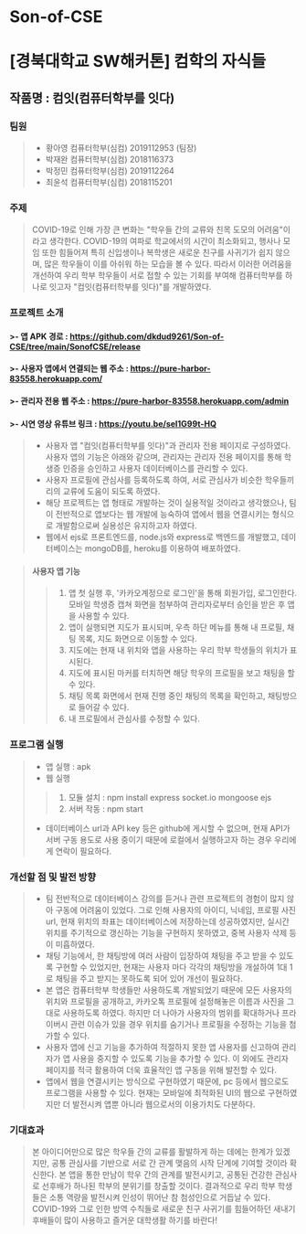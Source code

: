 # Son-of-CSE
# [경북대학교 SW해커톤] 컴학의 자식들
## 작품명 : 컴잇(컴퓨터학부를 잇다) 

### 팀원 
>- 황아영 컴퓨터학부(심컴) 2019112953 (팀장)
>- 박재완 컴퓨터학부(심컴) 2018116373
>- 박정민 컴퓨터학부(심컴) 2019112264
>- 최윤석 컴퓨터학부(심컴) 2018115201

### 주제
>COVID-19로 인해 가장 큰 변화는 "학우들 간의 교류와 친목 도모의 어려움"이라고 생각한다. COVID-19의 여파로 학교에서의 시간이 최소화되고, 행사나 모임 또한 힘들어져 특히 신입생이나 복학생은 새로운 친구를 사귀기가 쉽지 않으며, 많은 학우들이 이를 아쉬워 하는 모습을 볼 수 있다. 따라서 이러한 어려움을 개선하여 우리 학부 학우들이 서로 접할 수 있는 기회를 부여해 컴퓨터학부를 하나로 잇고자 "컴잇(컴퓨터학부를 잇다)"를 개발하였다.

### 프로젝트 소개
#### >- 앱 APK 경로 : https://github.com/dkdud9261/Son-of-CSE/tree/main/SonofCSE/release
#### >- 사용자 앱에서 연결되는 웹 주소 : https://pure-harbor-83558.herokuapp.com/
#### >- 관리자 전용 웹 주소 : https://pure-harbor-83558.herokuapp.com/admin
#### >- 시연 영상 유튜브 링크 : https://youtu.be/seI1G99t-HQ
>- 사용자 앱 "컴잇(컴퓨터학부를 잇다)"과 관리자 전용 페이지로 구성하였다. 사용자 앱의 기능은 아래와 같으며, 관리자는 관리자 전용 페이지를 통해 학생증 인증을 승인하고 사용자 데이터베이스를 관리할 수 있다.
>- 사용자 프로필에 관심사를 등록하도록 하여, 서로 관심사가 비슷한 학우들끼리의 교류에 도움이 되도록 하였다.
>- 해당 프로젝트는 앱 형태로 개발하는 것이 실용적일 것이라고 생각했으나, 팀이 전반적으로 앱보다는 웹 개발에 능숙하여 앱에서 웹을 연결시키는 형식으로 개발함으로써 실용성은 유지하고자 하였다.
>- 웹에서 ejs로 프론트엔드를, node.js와 express로 백엔드를 개발했고, 데이터베이스는 mongoDB를, heroku를 이용하여 배포하였다.

>#### 사용자 앱 기능
>>1. 앱 첫 실행 후, '카카오계정으로 로그인'을 통해 회원가입, 로그인한다. 모바일 학생증 캡쳐 화면을 첨부하여 관리자로부터 승인을 받은 후 앱을 사용할 수 있다.
>>2. 앱이 실행되면 지도가 표시되며, 우측 하단 메뉴를 통해 내 프로필, 채팅 목록, 지도 화면으로 이동할 수 있다.
>>3. 지도에는 현재 내 위치와 앱을 사용하는 우리 학부 학생들의 위치가 표시된다.
>>4. 지도에 표시된 마커를 터치하면 해당 학우의 프로필을 보고 채팅을 할 수 있다.
>>5. 채팅 목록 화면에서 현재 진행 중인 채팅의 목록을 확인하고, 채팅방으로 들어갈 수 있다.
>>6. 내 프로필에서 관심사를 수정할 수 있다.

### 프로그램 실행 
>- 앱 실행 : apk
>- 웹 실행
>>1. 모듈 설치 : npm install express socket.io mongoose ejs
>>2. 서버 작동 : npm start
>* 데이터베이스 url과 API key 등은 github에 게시할 수 없으며, 현재 API가 서버 구동 용도로 사용 중이기 때문에 로컬에서 실행하고자 하는 경우 우리에게 연락이 필요하다.

### 개선할 점 및 발전 방향
>- 팀 전반적으로 데이터베이스 강의를 듣거나 관련 프로젝트의 경험이 많지 않아 구동에 어려움이 있었다. 그로 인해 사용자의 아이디, 닉네임, 프로필 사진 url, 현재 위치의 좌표는 데이터베이스에 저장하는데 성공하였지만, 실시간 위치를 주기적으로 갱신하는 기능을 구현하지 못하였고, 중복 사용자 삭제 등이 미흡하였다.
>- 채팅 기능에서, 한 채팅방에 여러 사람이 입장하여 채팅을 주고 받을 수 있도록 구현할 수 있었지만, 현재는 사용자 마다 각각의 채팅방을 개설하여 1대 1로 채팅을 주고 받지는 못하도록 되어 있어 개선이 필요하다.
>- 본 앱은 컴퓨터학부 학생들만 사용하도록 개발되었기 때문에 모든 사용자의 위치와 프로필을 공개하고, 카카오톡 프로필에 설정해놓은 이름과 사진을 그대로 사용하도록 하였다. 하지만 더 나아가 사용자의 범위를 확대하거나 프라이버시 관련 이슈가 있을 경우 위치를 숨기거나 프로필을 수정하는 기능을 첨가할 수 있다.
>- 사용자 앱에 신고 기능을 추가하여 적절하지 못한 앱 사용자를 신고하여 관리자가 앱 사용을 중지할 수 있도록 기능을 추가할 수 있다. 이 외에도 관리자 페이지를 적극 활용하여 더욱 효율적인 앱 구동을 위해 발전할 수 있다.
>- 앱에서 웹을 연결시키는 방식으로 구현하였기 때문에, pc 등에서 웹으로도 프로그램을 사용할 수 있다. 현재는 모바일에 최적화된 UI의 웹으로 구현하였지만 더 발전시켜 앱뿐 아니라 웹으로서의 이용가치도 다분하다.

### 기대효과
>본 아이디어만으로 많은 학우들 간의 교류를 활발하게 하는 데에는 한계가 있겠지만, 공통 관심사를 기반으로 서로 간 관계 맺음의 시작 단계에 기여할 것이라 확신한다. 본 앱을 통한 만남이 학우 간의 관계를 발전시키고, 공통된 건강한 관심사로 선후배가 하나된 학부의 분위기를 창출할 것이다. 결과적으로 우리 학부 학생들은 소통 역량을 발전시켜 인성이 뛰어난 참 첨성인으로 거듭날 수 있다.
>COVID-19와 그로 인한 방역 수칙들로 새로운 친구 사귀기를 힘들어하던 새내기 후배들이 많이 사용하고 즐거운 대학생활 하기를 바란다!

